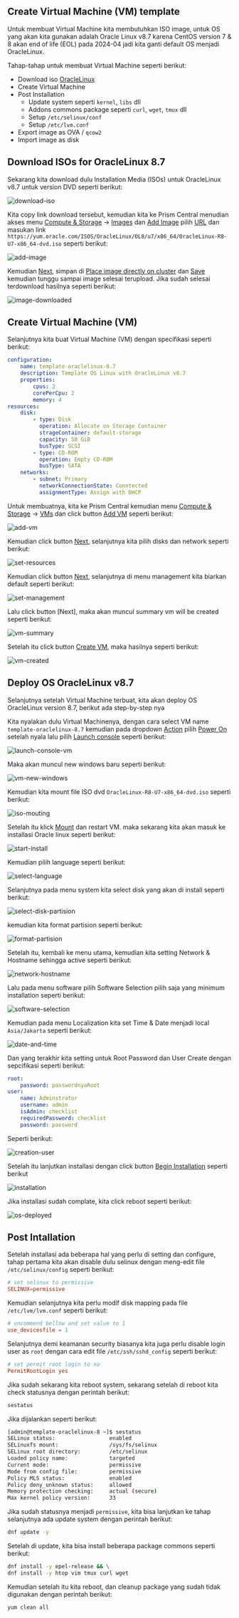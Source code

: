 ## Create Virtual Machine (VM) template

Untuk membuat Virtual Machine kita membutuhkan ISO image, untuk OS yang akan kita gunakan adalah Oracle Linux v8.7 karena CentOS version 7 & 8 akan end of life (EOL) pada 2024-04 jadi kita ganti default OS menjadi OracleLinux. 

Tahap-tahap untuk membuat Virtual Machine seperti berikut:

- Download iso [OracleLinux](https://yum.oracle.com/oracle-linux-isos.html)
- Create Virtual Machine
- Post Installation
    - Update system seperti `kernel`, `libs` dll
    - Addons commons package seperti `curl`, `wget`, `tmux` dll
    - Setup `/etc/selinux/conf`
    - Setup `/etc/lvm.conf`
- Export image as OVA / `qcow2`
- Import image as disk

## Download ISOs for OracleLinux 8.7

Sekarang kita download dulu Installation Media (ISOs) untuk OracleLinux v8.7 untuk version DVD seperti berikut:

![download-iso](imgs/06b-create-vm-oraclelinux8/01-iso-download.png)

Kita copy link download tersebut, kemudian kita ke Prism Central menudian akses menu [Compute & Storage]() -> [Images]() dan [Add Image]() pilih [URL]() dan masukan link `https://yum.oracle.com/ISOS/OracleLinux/OL8/u7/x86_64/OracleLinux-R8-U7-x86_64-dvd.iso` seperti berikut:

![add-image](imgs/06b-create-vm-oraclelinux8/01a-prism-add-image.png)

Kemudian [Next](), simpan di [Place image directly on cluster]() dan [Save]() kemudian tunggu sampai image selesai terupload. Jika sudah selesai terdownload hasilnya seperti berikut:

![image-downloaded](imgs/06b-create-vm-oraclelinux8/01b-image-downloaded.png)

## Create Virtual Machine (VM)

Selanjutnya kita buat Virtual Machine (VM) dengan specifikasi seperti berikut:

```yaml
configuration:
    name: template-oraclelinux-8.7
    description: Template OS Linux with OracleLinux v8.7
    properties:
        cpus: 2
        corePerCpu: 2
        memory: 4
resources:
    disk:
        - type: Disk
          operation: Allocate on Storage Container
          strageContainer: default-storage
          capacity: 50 GiB
          busType: SCSI
        - type: CD-ROM
          operation: Empty CD-ROM
          busType: SATA
    networks:
        - subnet: Primary
          networkConnectionState: Conntected
          assignmentType: Assign with DHCP
```

Untuk membuatnya, kita ke Prism Central kemudian menu [Compute & Storage]() -> [VMs]() dan click button [Add VM]() seperti berikut:

![add-vm](imgs/06b-create-vm-oraclelinux8/02-vm-config.png)

Kemudian click button [Next](), selanjutnya kita pilih disks dan network seperti berikut:

![set-resources](imgs/06b-create-vm-oraclelinux8/02a-resources.png)

Kemudian click button [Next](), selanjutnya di menu management kita biarkan default seperti berikut:

![set-management](imgs/06b-create-vm-oraclelinux8/02b-management.png)

Lalu click button [Next], maka akan muncul summary vm will be created seperti berikut:

![vm-summary](imgs/06b-create-vm-oraclelinux8/02c-summary.png)

Setelah itu click button [Create VM](), maka hasilnya seperti berikut:

![vm-created](imgs/06b-create-vm-oraclelinux8/02d-vm-created.png)

## Deploy OS OracleLinux v8.7

Selanjutnya setelah Virtual Machine terbuat, kita akan deploy OS OracleLinux version 8.7, berikut ada step-by-step nya

Kita nyalakan dulu Virtual Machinenya, dengan cara select VM name `template-oraclelinux-8.7` kemudian pada dropdown [Action]() pilih [Power On]() setelah nyala lalu pilih [Launch console]() seperti berikut:

![launch-console-vm](imgs/06b-create-vm-oraclelinux8/03-launch-console.png)

Maka akan muncul new windows baru seperti berikut:

![vm-new-windows](imgs/06b-create-vm-oraclelinux8/03a-new-console.png)

Kemudian kita mount file ISO dvd `OracleLinux-R8-U7-x86_64-dvd.iso` seperti berikut:

![iso-mouting](imgs/06b-create-vm-oraclelinux8/03b-iso-mounting.png)

Setelah itu klick [Mount]() dan restart VM. maka sekarang kita akan masuk ke installasi Oracle linux seperti berikut:

![start-install](imgs/06b-create-vm-oraclelinux8/03c-start-installation-os.png)

Kemudian pilih language seperti berikut:

![select-language](imgs/06b-create-vm-oraclelinux8/03d-select-language.png)

Selanjutnya pada menu system kita select disk yang akan di install seperti berikut:

![select-disk-partision](imgs/06b-create-vm-oraclelinux8/03e-select-disks.png)

kemudian kita format partision seperti berikut:

![format-partision](imgs/06b-create-vm-oraclelinux8/03f-format-partision.png)

Setelah itu, kembali ke menu utama, kemudian kita setting Network & Hostname sehingga active seperti berikut:

![network-hostname](imgs/06b-create-vm-oraclelinux8/03i-network-activate.png) 


Lalu pada menu software pilih Software Selection pilih saja yang minimum installation seperti berikut:

![software-selection](imgs/06b-create-vm-oraclelinux8/03g-software-selection.png)

Kemudian pada menu Localization kita set Time & Date menjadi local `Asia/Jakarta` seperti berikut:

![date-and-time](imgs/06b-create-vm-oraclelinux8/03h-date-and-time.png)

Dan yang terakhir kita setting untuk Root Password dan User Create dengan sepcifikasi seperti berikut:

```yaml
root:
    password: passwordnyaRoot
user:
    name: Adminstrator
    username: admin
    isAdmin: checklist
    requiredPassword: checklist
    password: password
```

Seperti berikut:

![creation-user](imgs/06b-create-vm-oraclelinux8/03j-create-user.png)

Setelah itu lanjutkan installasi dengan click button [Begin Installation]() seperti berikut 

![installation](imgs/06b-create-vm-oraclelinux8/03k-begin-install.png)

Jika installasi sudah complate, kita click reboot seperti berikut:

![os-deployed](imgs/06b-create-vm-oraclelinux8/03l-os-deployed.png)

## Post Intallation

Setelah installasi ada beberapa hal yang perlu di setting dan configure, tahap pertama kita akan disable dulu selinux dengan meng-edit file `/etc/selinux/config` seperti berikut:

```conf
# set selinux to permissive
SELINUX=permissive
```

Kemudian selanjutnya kita perlu modif disk mapping pada file `/etc/lvm/lvm.conf` seperti berikut:

```conf
# uncommend bellow and set value to 1
use_devicesfile = 1
```

Selanjutnya demi keamanan security biasanya kita juga perlu disable login user as `root` dengan cara edit file `/etc/ssh/sshd_config` seperti berikut:

```ini
# set permit root login to no
PermitRootLogin yes
```

Jika sudah sekarang kita reboot system, sekarang setelah di reboot kita check statusnya dengan perintah berikut:

```bash
sestatus
```

Jika dijalankan seperti berikut:

```bash
[admin@template-oraclelinux-8 ~]$ sestatus
SELinux status:                 enabled
SELinuxfs mount:                /sys/fs/selinux
SELinux root directory:         /etc/selinux
Loaded policy name:             targeted
Current mode:                   permissive
Mode from config file:          permissive
Policy MLS status:              enabled
Policy deny_unknown status:     allowed
Memory protection checking:     actual (secure)
Max kernel policy version:      33
```

Jika sudah statusnya menjadi `permissive`, kita bisa lanjutkan ke tahap selanjutnya ada update system dengan perintah berikut:

```bash
dnf update -y
```

Setelah di update, kita bisa install beberapa package commons seperti berikut:

```bash
dnf install -y epel-release && \
dnf install -y htop vim tmux curl wget
```

Kemudian setelah itu kita reboot, dan cleanup package yang sudah tidak digunakan dengan perintah berikut:

```bash
yum clean all
```